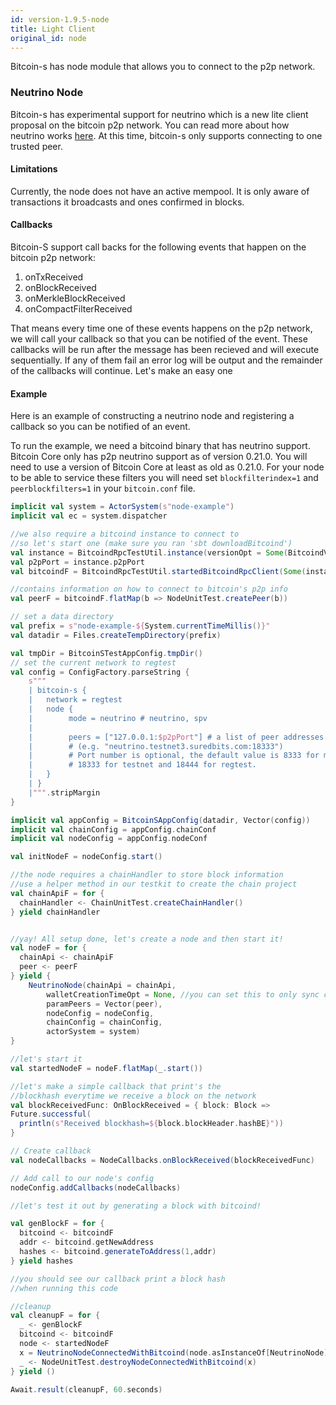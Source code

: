 ```yaml
---
id: version-1.9.5-node
title: Light Client
original_id: node
---
```


Bitcoin-s has node module that allows you to connect to the p2p network.

### Neutrino Node

Bitcoin-s has experimental support for neutrino which is a new lite client proposal on the bitcoin p2p network. You can
read more about how neutrino works [here](https://suredbits.com/neutrino-what-is-it-and-why-we-need-it/). At this time,
bitcoin-s only supports connecting to one trusted peer.

#### Limitations

Currently, the node does not have an active mempool.
It is only aware of transactions it broadcasts and ones confirmed in blocks.

#### Callbacks

Bitcoin-S support call backs for the following events that happen on the bitcoin p2p network:

1. onTxReceived
2. onBlockReceived
3. onMerkleBlockReceived
4. onCompactFilterReceived

That means every time one of these events happens on the p2p network, we will call your callback
so that you can be notified of the event. These callbacks will be run after the message has been
recieved and will execute sequentially. If any of them fail an error log will be output and the remainder of the callbacks will continue.
Let's make an easy one

#### Example

Here is an example of constructing a neutrino node and registering a callback so you can be notified of an event.

To run the example, we need a bitcoind binary that has neutrino support.
Bitcoin Core only has p2p neutrino support as of version 0.21.0.
You will need to use a version of Bitcoin Core at least as old as 0.21.0.
For your node to be able to service these filters you will need set
`blockfilterindex=1` and `peerblockfilters=1` in your `bitcoin.conf` file.


```scala
implicit val system = ActorSystem(s"node-example")
implicit val ec = system.dispatcher

//we also require a bitcoind instance to connect to
//so let's start one (make sure you ran 'sbt downloadBitcoind')
val instance = BitcoindRpcTestUtil.instance(versionOpt = Some(BitcoindVersion.newest))
val p2pPort = instance.p2pPort
val bitcoindF = BitcoindRpcTestUtil.startedBitcoindRpcClient(Some(instance), Vector.newBuilder)

//contains information on how to connect to bitcoin's p2p info
val peerF = bitcoindF.flatMap(b => NodeUnitTest.createPeer(b))

// set a data directory
val prefix = s"node-example-${System.currentTimeMillis()}"
val datadir = Files.createTempDirectory(prefix)

val tmpDir = BitcoinSTestAppConfig.tmpDir()
// set the current network to regtest
val config = ConfigFactory.parseString {
    s"""
    | bitcoin-s {
    |   network = regtest
    |   node {
    |        mode = neutrino # neutrino, spv
    |
    |        peers = ["127.0.0.1:$p2pPort"] # a list of peer addresses in form "hostname:portnumber"
    |        # (e.g. "neutrino.testnet3.suredbits.com:18333")
    |        # Port number is optional, the default value is 8333 for mainnet,
    |        # 18333 for testnet and 18444 for regtest.
    |   }
    | }
    |""".stripMargin
}

implicit val appConfig = BitcoinSAppConfig(datadir, Vector(config))
implicit val chainConfig = appConfig.chainConf
implicit val nodeConfig = appConfig.nodeConf

val initNodeF = nodeConfig.start()

//the node requires a chainHandler to store block information
//use a helper method in our testkit to create the chain project
val chainApiF = for {
  chainHandler <- ChainUnitTest.createChainHandler()
} yield chainHandler


//yay! All setup done, let's create a node and then start it!
val nodeF = for {
  chainApi <- chainApiF
  peer <- peerF
} yield {
    NeutrinoNode(chainApi = chainApi,
        walletCreationTimeOpt = None, //you can set this to only sync compact filters after the timestamp
        paramPeers = Vector(peer),
        nodeConfig = nodeConfig,
        chainConfig = chainConfig,
        actorSystem = system)
}

//let's start it
val startedNodeF = nodeF.flatMap(_.start())

//let's make a simple callback that print's the
//blockhash everytime we receive a block on the network
val blockReceivedFunc: OnBlockReceived = { block: Block =>
Future.successful(
  println(s"Received blockhash=${block.blockHeader.hashBE}"))
}

// Create callback
val nodeCallbacks = NodeCallbacks.onBlockReceived(blockReceivedFunc)

// Add call to our node's config
nodeConfig.addCallbacks(nodeCallbacks)

//let's test it out by generating a block with bitcoind!

val genBlockF = for {
  bitcoind <- bitcoindF
  addr <- bitcoind.getNewAddress
  hashes <- bitcoind.generateToAddress(1,addr)
} yield hashes

//you should see our callback print a block hash
//when running this code

//cleanup
val cleanupF = for {
  _ <- genBlockF
  bitcoind <- bitcoindF
  node <- startedNodeF
  x = NeutrinoNodeConnectedWithBitcoind(node.asInstanceOf[NeutrinoNode],bitcoind)
  _ <- NodeUnitTest.destroyNodeConnectedWithBitcoind(x)
} yield ()

Await.result(cleanupF, 60.seconds)
```
